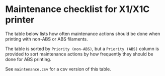 # Maintenance checklist for X1/X1C printer

The table below lists how often maintenance actions should be done when printing with non-ABS or ABS filaments.

The table is sorted by `Priority (non-ABS)`, but a `Priority (ABS)` column is provided to sort maintenance actions by how frequently they should be done for ABS printing.

See `maintenance.csv` for a csv version of this table.
